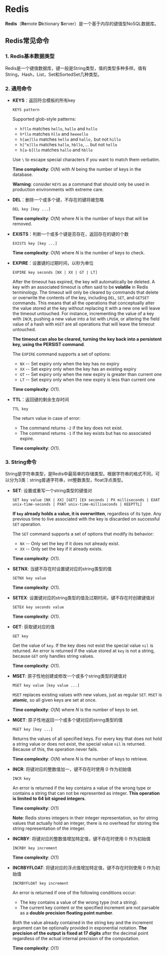 # Redis

**Redis**（**Re**mote **Di**ctionary **S**erver）是一个基于内存的键值型NoSQL数据库。



## Redis常见命令

### 1. Redis基本数据类型

Redis是一个键值数据库，键一般是String类型，值的类型多种多样。值有String，Hash，List，Set和SortedSet几种类型。

### 2. 通用命令

* **KEYS**：返回符合模板的所有key

  ```redis
  KEYS pattern
  ```

  Supported glob-style patterns:

  - `h?llo` matches `hello`, `hallo` and `hxllo`
  - `h*llo` matches `hllo` and `heeeello`
  - `h[ae]llo` matches `hello` and `hallo,` but not `hillo`
  - `h[^e]llo` matches `hallo`, `hbllo`, ... but not `hello`
  - `h[a-b]llo` matches `hallo` and `hbllo`

  Use `\` to escape special characters if you want to match them verbatim.

  **Time complexity**: $O(N)$ with $N$ being the number of keys in the database.

  **Warning**: consider `KEYS` as a command that should only be used in production environments with extreme care.

- **DEL**：删除一个或多个键，不存在的键将被忽略

  ```redis
  DEL key [key ...]
  ```

  **Time complexity**: $O(N)$ where $N$ is the number of keys that will be removed.

- **EXISTS**：判断一个或多个键是否存在，返回存在的键的个数

  ```redis
  EXISTS key [key ...]
  ```

  **Time complexity**: $O(N)$ where $N$ is the number of keys to check.

- **EXPIRE**：设置键的过期时间，以秒为单位

  ```redis
  EXPIRE key seconds [NX | XX | GT | LT]
  ```

  After the timeout has expired, the key will automatically be deleted. A key with an associated timeout is often said to be **volatile** in Redis terminology. The timeout will only be cleared by commands that delete or overwrite the contents of the key, including `DEL`, `SET`, and `GETSET` commands. This means that all the operations that conceptually alter the value stored at the key without replacing it with a new one will leave the timeout untouched. For instance, incrementing the value of a key with `INCR`, pushing a new value into a list with `LPUSH`, or altering the field value of a hash with `HSET` are all operations that will leave the timeout untouched.

  **The timeout can also be cleared, turning the key back into a persistent key, using the PERSIST command**.

  The `EXPIRE` command supports a set of options:

  - `NX` -- Set expiry only when the key has no expiry
  - `XX` -- Set expiry only when the key has an existing expiry
  - `GT` -- Set expiry only when the new expiry is greater than current one
  - `LT` -- Set expiry only when the new expiry is less than current one

  **Time complexity**: $O(1)$.

- **TTL**：返回键的剩余生存时间

  ```redis
  TTL key
  ```

  The return value in case of error:

  - The command returns `-2` if the key does not exist.
  - The command returns `-1` if the key exists but has no associated expire.
  
  **Time complexity**: $O(1)$.

### 3. String命令

String是字符串类型，是Redis中最简单的存储类型。根据字符串的格式不同，可以分为3类：string普通字符串，int整数类型，float浮点类型。

- **SET**: 设置或重写一个string类型的键值对

  ```redis
  SET key value [NX | XX] [GET] [EX seconds | PX milliseconds | EXAT unix-time-seconds | PXAT unix-time-milliseconds | KEEPTTL]
  ```

  **If `key` already holds a value, it is overwritten**, regardless of its type. Any previous time to live associated with the key is discarded on successful `SET` operation.

  The `SET` command supports a set of options that modify its behavior:

  - `NX` -- Only set the key if it does not already exist.
  - `XX` -- Only set the key if it already exists.

  **Time complexity**: $O(1)$.

- **SETNX**: 当键不存在时设置键对应的string类型的值

  ```redis
  SETNX key value
  ```

  **Time complexity**: $O(1)$.

- **SETEX**: 设置键对应的string类型的值及过期时间，键不存在时创建键值对

  ```redis
  SETEX key seconds value
  ```

  **Time complexity**: $O(1)$.

- **GET**: 获取键对应的值

  ```redis
  GET key
  ```

  Get the value of `key`. If the key does not exist the special value `nil` is returned. An error is returned if the value stored at `key` is not a string, because `GET` only handles string values.

  **Time complexity**: $O(1)$.

- **MSET**: 原子性地创建或修改一个或多个string类型的键值对

  ```redis
  MSET key value [key value ...]
  ```

  `MSET` replaces existing values with new values, just as regular `SET`. `MSET` is **atomic**, so all given keys are set at once.

  **Time complexity**: $O(N)$ where $N$ is the number of keys to set.

- **MGET**: 原子性地返回一个或多个键对应的string类型的值

  ```redis
  MGET key [key ...]
  ```

  Returns the values of all specified keys. For every key that does not hold a string value or does not exist, the special value `nil` is returned. Because of this, the operation never fails.

  **Time complexity**: $O(N)$ where $N$ is the number of keys to retrieve.

- **INCR**: 将键对应的整数值加一，键不存在时使用 0 作为初始值

  ```redis
  INCR key
  ```

  An error is returned if the key contains a value of the wrong type or contains a string that can not be represented as integer. **This operation is limited to 64 bit signed integers**.

  **Time complexity**: $O(1)$

  **Note**:  Redis stores integers in their integer representation, so for string values that actually hold an integer, there is no overhead for storing the string representation of the integer.

- **INCRBY**: 将键对应的整数值增加特定值，键不存在时使用 0 作为初始值

  ```redis
  INCRBY key increment
  ```

  **Time complexity**: $O(1)$

- **INCRBYFLOAT**: 将键对应的浮点值增加特定值，键不存在时则使用 0 作为初始值

  ```redis
  INCRBYFLOAT key increment
  ```

  An error is returned if one of the following conditions occur:

  - The key contains a value of the wrong type (not a string).
  - The current key content or the specified increment are not parsable as a **double precision floating point number**.

  Both the value already contained in the string key and the increment argument can be optionally provided in exponential notation. **The precision of the output is fixed at 17 digits** after the decimal point regardless of the actual internal precision of the computation.

  **Time complexity**: $O(1)$

